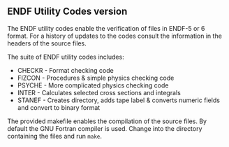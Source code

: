 ## ENDF Utility Codes version

The ENDF utility codes enable the verification of files
in ENDF-5 or 6 format. For a history of updates to the
codes consult the information in the headers of the
source files.

The suite of ENDF utility codes includes:

- CHECKR - Format checking code
- FIZCON - Procedures & simple physics checking code
- PSYCHE - More complicated physics checking code
- INTER - Calculates selected cross sections and integrals
- STANEF - Creates directory, adds tape label & converts numeric fields and convert to binary format

The provided makefile enables the compilation of the source
files. By default the GNU Fortran compiler is used.
Change into the directory containing the files and run `make`.
